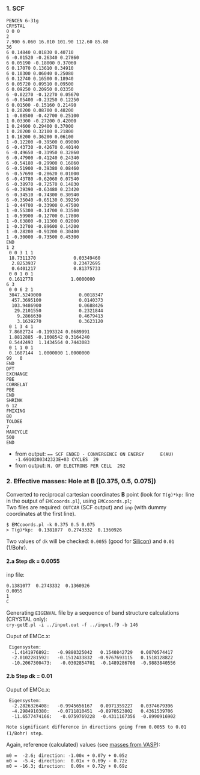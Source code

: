 ### 1. SCF
```
PENCEN 6-31g
CRYSTAL
0 0 0
2
7.900 6.060 16.010 101.90 112.60 85.80
36
6 0.14840 0.01830 0.40710
6 -0.01520 -0.26340 0.27860
6 0.05190 -0.18000 0.37060
6 0.17070 0.13610 0.34910
6 0.10300 0.06040 0.25080
6 0.12740 0.16500 0.18940
6 0.05720 0.09510 0.09500
6 0.09250 0.20950 0.03350
6 -0.02270 -0.12270 0.05670
6 -0.05400 -0.23250 0.12250
6 0.01500 -0.15160 0.21490
1 0.20200 0.08700 0.48200
1 -0.08500 -0.42700 0.25100
1 0.03300 -0.27200 0.42000
1 0.24600 0.29400 0.37000
1 0.20200 0.32100 0.21800
1 0.16200 0.36200 0.06100
1 -0.12200 -0.39500 0.09800
6 -0.43730 -0.42670 0.40140
6 -0.49650 -0.31950 0.32860
6 -0.47900 -0.41240 0.24340
6 -0.54180 -0.29900 0.16860
6 -0.51900 -0.39380 0.08460
6 -0.57690 -0.28620 0.01000
6 -0.43780 -0.62060 0.07540
6 -0.38970 -0.72570 0.14830
6 -0.39390 -0.63480 0.23420
6 -0.34510 -0.74300 0.30940
6 -0.35040 -0.65130 0.39250
1 -0.44700 -0.33900 0.47500
1 -0.55300 -0.14700 0.33500
1 -0.59900 -0.12700 0.17800
1 -0.63800 -0.11300 0.02000
1 -0.32700 -0.89600 0.14200
1 -0.28200 -0.91200 0.30400
1 -0.30000 -0.73500 0.45300
END
1 2
 0 0 3 1 1
 18.7311370              0.03349460       
  2.8253937              0.23472695       
  0.6401217              0.81375733
 0 0 1 0 1
 0.1612778              1.0000000
6 3
 0 0 6 2 1
 3047.5249000              0.0018347        
  457.3695100              0.0140373        
  103.9486900              0.0688426        
   29.2101550              0.2321844        
    9.2866630              0.4679413        
    3.1639270              0.3623120
 0 1 3 4 1
 7.8682724 -0.1193324 0.0689991        
 1.8812885 -0.1608542 0.3164240        
 0.5442493  1.1434564 0.7443083
 0 1 1 0 1
 0.1687144  1.0000000 1.0000000
99   0
END
DFT
EXCHANGE
PBE
CORRELAT
PBE
END
SHRINK
6 12
FMIXING
80
TOLDEE
7
MAXCYCLE
500
END
```
 - from output: ```== SCF ENDED - CONVERGENCE ON ENERGY      E(AU) -1.6910200342323E+03 CYCLES  29```
 - from output: ```N. OF ELECTRONS PER CELL  292```

### 2. Effective masses: Hole at **B** ([0.375, 0.5, 0.075])
Converted to reciprocal cartesian coordinates **B** point (look for ```T(g)*kp:``` line in the output of ```EMCcoords.pl```), using ```EMCcoords.pl```;  
Two files are required: ```OUTCAR``` (SCF output) and ```inp``` (with dummy coordinates at the first line).
```
$ EMCcoords.pl -k 0.375 0.5 0.075
> T(g)*kp:  0.1381077  0.2743332  0.1360926
```

Two values of ```dk``` will be checked: ```0.0055``` (good for [Silicon](../Test-Si/CRYSTAL.md)) and ```0.01``` (1/Bohr).

#### 2.a Step dk = 0.0055
inp file:
```
0.1381077  0.2743332  0.1360926
0.0055
1
C
```

Generating ```EIGENVAL``` file by a sequence of band structure calculations (CRYSTAL only):  
```cry-getE.pl -i ../input.out -f ../input.f9 -b 146```

Ouput of EMCc.x:
```
 Eigensystem:
  -1.4141976892:   -0.9880325042   0.1540842729   0.0070574417
  -2.0102281592:   -0.1512433832  -0.9767693115   0.1518128822
  -10.2067300473:   -0.0302854701  -0.1489286708  -0.9883840556
```
#### 2.b Step dk = 0.01
Ouput of EMCc.x:
```
 Eigensystem:
  -2.2826326408:   -0.9945656167   0.0971359227   0.0374679396
  -4.2984910380:   -0.0711810451  -0.8970523802   0.4361539706
  -11.6577474166:   -0.0759769228  -0.4311167356  -0.8990916902
```

```Note significant difference in directions going from 0.0055 to 0.01 (1/Bohr) step```.

Again, reference (calculated) values (see [masses from VASP](VASP.md)):
```
m0 =  -2.6; direction: -1.00x + 0.07y + 0.05z
m0 =  -5.4; direction:  0.01x + 0.69y - 0.72z
m0 = -16.3; direction:  0.09x + 0.72y + 0.69z
```